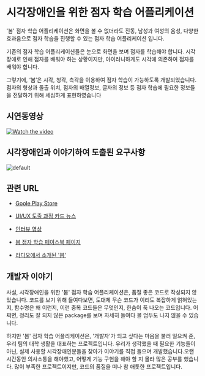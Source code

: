 # 시각장애인을 위한 점자 학습 어플리케이션
'봄' 점자 학습 어플리케이션은 화면을 볼 수 없더라도 진동, 남성과 여성의 음성, 다양한 효과음으로 점자 학습을 진행할 수 있는 점자 학습 어플리케이션 입니다. 

기존의 점자 학습 어플리케이션들은 눈으로 화면을 보며 점자를 학습해야 합니다. 시각장애로 인해 점자를 배워야 하는 상황이지만, 아이러니하게도 시각에 의존하여 점자를 배워야 합니다.

그렇기에, ‘봄’은 시각, 청각, 촉각을 이용하여 점자 학습이 가능하도록 개발되었습니다. 점자의 형상과 돌출 위치, 점자의 배열정보, 글자의 정보 등 점자 학습에 필요한 정보들을 전달하기 위해 세심하게 표현하였습니다

## 시연동영상

[![Watch the video](https://user-images.githubusercontent.com/20294749/52535521-d8f63500-2d92-11e9-80d8-1b67dbcbd304.png)](https://www.youtube.com/watch?v=-YME1Dlb4iU&t=45s)

## 시각장애인과 이야기하여 도출된 요구사항
![default](https://user-images.githubusercontent.com/20294749/52536131-c8958880-2d99-11e9-88db-44fb560c22a1.png)

## 관련 URL
- [Goole Play Store](https://play.google.com/store/apps/details?id=com.project.why.braillelearning)

- [UI/UX 도출 과정 카드 뉴스](https://m.facebook.com/story.php?story_fbid=969402966558900&id=962857480546782)

- [인터뷰 영상](https://www.facebook.com/BlackBee.BOM/videos/1003795013119695/?__tn__=kC-R&eid=ARAZzdSx42tnVFjk7WeJnrIz4diiCZG8TTC25UyOlHrhNTWz1IQ0y6OtTV4UD0J_X1PTVlAS3uGB_i4B&hc_ref=ARTyrZqiU-0Pxaj6tV5dM0LTfD8HmOiVkrtIFa2_E-SZ4kQmrjEBFQTJV2Qu353s7zE&fref=nf&__xts__[0]=68.ARCquecUGC1RSWhZQlmLHL_fT1oqKbLJX3MXKKaWupUmqqvD38BgCFHorZBcP1Z80y1yBlPWO0xiec_d4h1qBu3De2wZjd-H9eVuUBJB42T14efskIu-rW_xkY5GLbg1XamFgICFbhwfZZxW8-YnHOurPew7mfq9AOyRXVoWPCU_GEUv2Bn5bvdRqqrw4kb7vLG18mIsDX-lUB-Tm0MYgHHsanrL4UjhvKK6CTDFS-08lVJhsOWS3zZ4L6QSuT0Ir__MPQieNYNwunV4elMwk5SY0s7y7Qeu4JnW-KmcOuhAITKV-uv8lBLYC36kU3OU4LRi4mdYNQO3nOuIK_NeI0j7Qg)

- [봄 점자 학습 페이스북 페이지](https://www.facebook.com/BlackBee.BOM)

- [라디오에서 소개된 '봄'](http://m.ablenews.co.kr/news/newscontent.aspx?categorycode=0048&newscode=004820180810114039868693&fbclid=IwAR3wQnA_qrGKtOoOhN72QNnzDuvOZMewX77VqWRHDNnkU7kWCz3ympS8eG0)

## 개발자 이야기
사실, 시각장애인을 위한 '봄' 점자 학습 어플리케이션은, 품질 좋은 코드로 작성되지 않았습니다. 코드를 보기 위해 들여다보면, 도대체 무슨 코드가 이리도 복잡하게 얽혀있는지, 함수명은 왜 이런지, 이런 중복 코드들은 무엇인지, 한숨이 푹 나오는 코드입니다. 어쩌면, 정리도 잘 되지 않은 package를 보며 자세히 들여다 볼 엄두도 나지 않을 수 있습니다.

하지만 '봄' 점자 학습 어플리케이션은, '개발자'가 되고 싶다는 마음을 불러 일으켜 준, 우리 팀의 대학 생활을 대표하는 프로젝트입니다. 우리가 생각했을 때 필요한 기능들이 아닌, 실제 사용할 시각장애인분들을 찾아가 이야기를 직접 들으며 개발했습니다.오랜 시간동안 의사소통을 해야했고, 어떻게 기능 구현을 해야 할 지 몰라 많은 공부를 했습니다. 많이 부족한 프로젝트이지만, 코드의 품질을 떠나 참 애틋한 프로젝트입니다.
